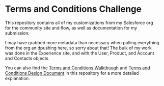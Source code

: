 # Terms and Conditions Challenge

This repository contains all of my customizations from my Salesforce org for the community site and flow, as well as documentation for my submission.

I may have grabbed more metadata than necessary when pulling everything from the org an dpushing here, so sorry about that! The bulk of my work was done in the Experience site, and with the User, Product, and Account and Contacts objects.

You can also find the [Terms and Conditions Walkthough](https://github.com/cole-swiger-oktana/Terms-And-Conditions/blob/main/Terms%20and%20Conditions%20Walkthrough.pdf) and [Terms and Conditions Design Document](https://github.com/cole-swiger-oktana/Terms-And-Conditions/blob/main/Terms%20and%20Conditions%20Design%20Document.pdf) in this repository for a more detailed explanation.
